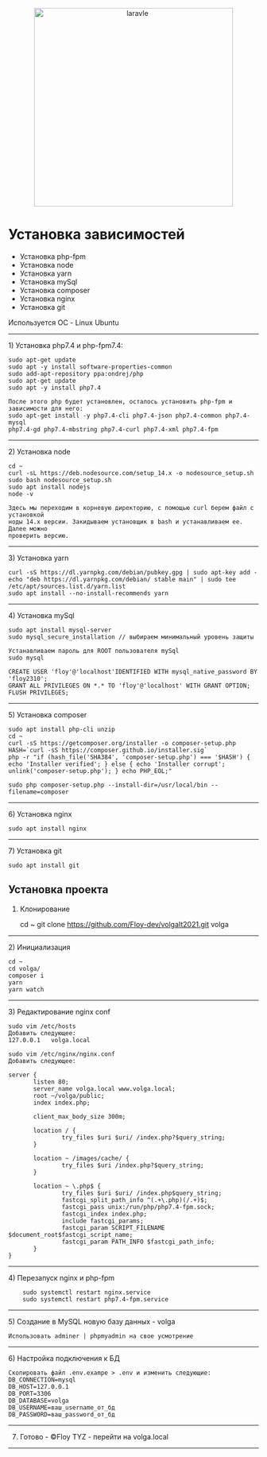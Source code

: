 <p align="center"><a href="https://laravel.com" target="_blank"><img src="https://raw.githubusercontent.com/laravel/art/master/logo-lockup/5%20SVG/2%20CMYK/1%20Full%20Color/laravel-logolockup-cmyk-red.svg" width="400" alt="laravle"></a></p>

<h1> Установка зависимостей</h1>

- Установка php-fpm
- Установка node
- Установка yarn
- Установка mySql
- Установка composer
- Установка nginx
- Установка git

<p> Используется ОС - Linux Ubuntu </p>
<hr>
1) Установка php7.4 и php-fpm7.4:

	sudo apt-get update
	sudo apt -y install software-properties-common
	sudo add-apt-repository ppa:ondrej/php
	sudo apt-get update
	sudo apt -y install php7.4

	После этого php будет установлен, осталось установить php-fpm и зависимости для него:
	sudo apt-get install -y php7.4-cli php7.4-json php7.4-common php7.4-mysql 
	php7.4-gd php7.4-mbstring php7.4-curl php7.4-xml php7.4-fpm
<hr>
2) Установка node

	cd ~
	curl -sL https://deb.nodesource.com/setup_14.x -o nodesource_setup.sh
	sudo bash nodesource_setup.sh
	sudo apt install nodejs
	node -v

	Здесь мы переходим в корневую директорию, с помощью curl берем файл с установкой
	ноды 14.х версии. Закидываем установщик в bash и устанавливаем ее. Далее можно 
	проверить версию. 
<hr>
3) Установка yarn

	curl -sS https://dl.yarnpkg.com/debian/pubkey.gpg | sudo apt-key add -
	echo "deb https://dl.yarnpkg.com/debian/ stable main" | sudo tee /etc/apt/sources.list.d/yarn.list
	sudo apt install --no-install-recommends yarn
<hr>
4) Установка mySql

	sudo apt install mysql-server
	sudo mysql_secure_installation // выбираем минимальный уровень защиты
	
	Устанавливаем пароль для ROOT пользователя mySql
	sudo mysql
	
	CREATE USER 'floy'@'localhost'IDENTIFIED WITH mysql_native_password BY 'floy2310';
	GRANT ALL PRIVILEGES ON *.* TO 'floy'@'localhost' WITH GRANT OPTION;
	FLUSH PRIVILEGES;
<hr>
5) Установка composer

	sudo apt install php-cli unzip
	cd ~
	curl -sS https://getcomposer.org/installer -o composer-setup.php
	HASH=`curl -sS https://composer.github.io/installer.sig`
	php -r "if (hash_file('SHA384', 'composer-setup.php') === '$HASH') { echo 'Installer verified'; } else { echo 'Installer corrupt'; unlink('composer-setup.php'); } echo PHP_EOL;"

	sudo php composer-setup.php --install-dir=/usr/local/bin --filename=composer
<hr>
6) Установка nginx

	sudo apt install nginx	
<hr>
7) Установка git

	sudo apt install git

<h2>Установка проекта</h2>

1) Клонирование

   	cd ~
   	git clone https://github.com/Floy-dev/volgaIt2021.git volga
<hr>
2) Инициализация

   	cd ~
   	cd volga/
   	composer i
   	yarn
   	yarn watch
<hr>
3) Редактирование nginx conf

   	sudo vim /etc/hosts
   	Добавить следующее:
   	127.0.0.1	volga.local

   	sudo vim /etc/nginx/nginx.conf
   	Добавить следующее:

   	server {
           listen 80;
           server_name volga.local www.volga.local;
           root ~/volga/public;
           index index.php;

           client_max_body_size 300m;

           location / {
                   try_files $uri $uri/ /index.php?$query_string;
           }

           location ~ /images/cache/ {
                   try_files $uri /index.php?$query_string;
           }

           location ~ \.php$ {
                   try_files $uri $uri/ /index.php$query_string;
                   fastcgi_split_path_info ^(.+\.php)(/.+)$;
                   fastcgi_pass unix:/run/php/php7.4-fpm.sock;
                   fastcgi_index index.php;
                   include fastcgi_params;
                   fastcgi_param SCRIPT_FILENAME $document_root$fastcgi_script_name;
                   fastcgi_param PATH_INFO $fastcgi_path_info;
           }
   	}
<hr>
4)  Перезапуск nginx и php-fpm

    	sudo systemctl restart nginx.service 
    	sudo systemctl restart php7.4-fpm.service 
<hr>
5) Создание в MySQL новую базу данных - volga

   	Использовать adminer | phpmyadmin на свое усмотрение
<hr>
6) Настройка подключения к БД

   	Скопировать файл .env.exampe > .env и изменить следующие:
   	DB_CONNECTION=mysql  
   	DB_HOST=127.0.0.1  
   	DB_PORT=3306  
   	DB_DATABASE=volga  
   	DB_USERNAME=ваш_username_от_бд 
   	DB_PASSWORD=ваш_password_от_бд   
<hr>

7) Готово - ©Floy TYZ - перейти на volga.local

<hr>
